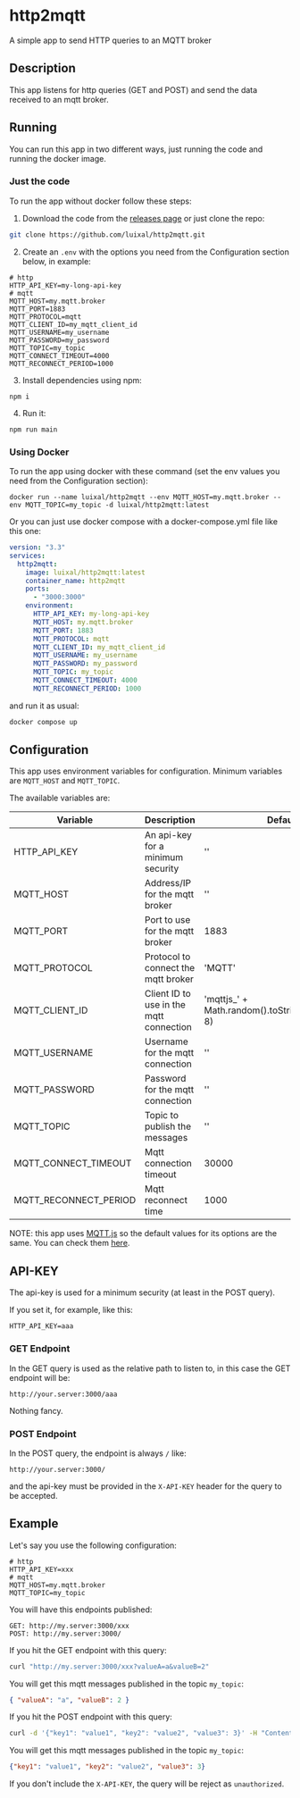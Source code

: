 # http2mqtt
A simple app to send HTTP queries to an MQTT broker

## Description
This app listens for http queries (GET and POST) and send the data received to an mqtt broker.

## Running
You can run this app in two different ways, just running the code and running the docker image.

### Just the code
To run the app without docker follow these steps:

1. Download the code from the [releases page](https://github.com/luixal/http2mqtt/releases) or just clone the repo:

```sh
git clone https://github.com/luixal/http2mqtt.git
```

2. Create an `.env` with the options you need from the Configuration section below, in example:

```env
# http
HTTP_API_KEY=my-long-api-key
# mqtt
MQTT_HOST=my.mqtt.broker
MQTT_PORT=1883
MQTT_PROTOCOL=mqtt
MQTT_CLIENT_ID=my_mqtt_client_id
MQTT_USERNAME=my_username
MQTT_PASSWORD=my_password
MQTT_TOPIC=my_topic
MQTT_CONNECT_TIMEOUT=4000
MQTT_RECONNECT_PERIOD=1000
```

3. Install dependencies using npm:

```
npm i
```

4. Run it:

```
npm run main
```

### Using Docker
To run the app using docker with these command (set the env values you need from the Configuration section):

```
docker run --name luixal/http2mqtt --env MQTT_HOST=my.mqtt.broker --env MQTT_TOPIC=my_topic -d luixal/http2mqtt:latest
```

Or you can just use docker compose with a docker-compose.yml file like this one:

```yaml
version: "3.3"
services:
  http2mqtt:
    image: luixal/http2mqtt:latest
    container_name: http2mqtt
    ports:
      - "3000:3000"
    environment:
      HTTP_API_KEY: my-long-api-key
      MQTT_HOST: my.mqtt.broker
      MQTT_PORT: 1883
      MQTT_PROTOCOL: mqtt
      MQTT_CLIENT_ID: my_mqtt_client_id 
      MQTT_USERNAME: my_username
      MQTT_PASSWORD: my_password
      MQTT_TOPIC: my_topic
      MQTT_CONNECT_TIMEOUT: 4000
      MQTT_RECONNECT_PERIOD: 1000
```

and run it as usual:

```sh
docker compose up
```

## Configuration
This app uses environment variables for configuration. Minimum variables are `MQTT_HOST` and `MQTT_TOPIC`.

The available variables are:

| Variable | Description | Default | Mandatory |
| -------- | ----------- | ------- | --------- |
| HTTP_API_KEY | An api-key for a minimum security | '' | NO |
| MQTT_HOST | Address/IP for the mqtt broker | '' | YES |
| MQTT_PORT | Port to use for the mqtt broker | 1883 | NO |
| MQTT_PROTOCOL | Protocol to connect the mqtt broker | 'MQTT' | NO |
| MQTT_CLIENT_ID | Client ID to use in the mqtt connection | 'mqttjs_' + Math.random().toString(16).substr(2, 8) | NO |
| MQTT_USERNAME | Username for the mqtt connection | '' | NO |
| MQTT_PASSWORD | Password for the mqtt connection | '' | NO |
| MQTT_TOPIC | Topic to publish the messages | '' | YES |
| MQTT_CONNECT_TIMEOUT | Mqtt connection timeout | 30000 | NO |
| MQTT_RECONNECT_PERIOD | Mqtt reconnect time | 1000 | NO |

NOTE: this app uses [MQTT.js](https://github.com/mqttjs) so the default values for its options are the same. You can check them [here](https://github.com/mqttjs/MQTT.js?tab=readme-ov-file#mqttclientstreambuilder-options).

## API-KEY
The api-key is used for a minimum security (at least in the POST query).

If you set it, for example, like this:

```env
HTTP_API_KEY=aaa
```

### GET Endpoint
In the GET query is used as the relative path to listen to, in this case the GET endpoint will be:

```http
http://your.server:3000/aaa
```

Nothing fancy.

### POST Endpoint
In the POST query, the endpoint is always `/` like:

```http
http://your.server:3000/
```

and the api-key must be provided in the `X-API-KEY` header for the query to be accepted.

## Example
Let's say you use the following configuration:

```env
# http
HTTP_API_KEY=xxx
# mqtt
MQTT_HOST=my.mqtt.broker
MQTT_TOPIC=my_topic
```

You will have this endpoints published:

```
GET: http://my.server:3000/xxx
POST: http://my.server:3000/
```

If you hit the GET endpoint with this query:

```sh
curl "http://my.server:3000/xxx?valueA=a&valueB=2"
```

You will get this mqtt messages published in the topic `my_topic`:

```json
{ "valueA": "a", "valueB": 2 }
```

If you hit the POST endpoint with this query:

```sh
curl -d '{"key1": "value1", "key2": "value2", "value3": 3}' -H "Content-Type: application/json" -H "X-API-KEY: xxx" -X POST "http://my.server:3000/"
```

You will get this mqtt messages published in the topic `my_topic`:

```json
{"key1": "value1", "key2": "value2", "value3": 3}
```

If you don't include the `X-API-KEY`, the query will be reject as `unauthorized`.